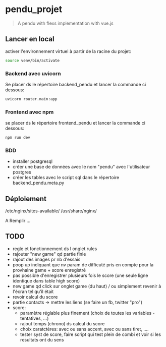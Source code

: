 # pendu_projet

> A pendu with flexs implementation with vue.js

## Lancer en local

activer l'environnement virtuel à partir de la racine du projet:

```bash
source venv/bin/activate
```

### Backend avec uvicorn

Se placer ds le répertoire backend_pendu et lancer la commande ci dessous:

```bash
uvicorn router.main:app
```

### Frontend avec npm

se placer ds le répertoire frontend_pendu et lancer la commande ci dessous:

```bash
npm run dev
```

### BDD

- installer postgresql
- créer une base de données avec le nom "pendu" avec l'utilisateur postgres
- créer les tables avec le script sql dans le répertoire backend_pendu.meta.py

## Déploiement

/etc/nginx/sites-available/
/usr/share/nginx/

A Remplir ...

## TODO

- regle et fonctionnement ds l onglet rules
- rajouter "new game" qd partie finie
- rajout des images pr nb d'essais
- poop up indiquant que nv param de difficuté pris en compte pour la provhaine game + score enregistré
- pas possible d'enregistrer plusieurs fois le score (une seule ligne identique dans table high score)
- new game qd click sur onglet game (du haut) / ou simplement revenir à l'écran tel qu'il était
- revoir calcul du score
- partie contacts -> mettre les liens (se faire un fb, twitter "pro")
- score:
  - paramètre réglable plus finement (choix de toutes les variables - tentatives, ...)
  - rajout temps (chrono) ds calcul du score
  - choix caratctères: avec ou sans accent, avec ou sans tiret, ....
  - tester syst de score, faire script qui test plein de combi et voir si les resultats ont du sens
